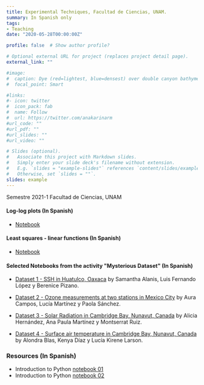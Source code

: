 ```yaml
---
title: Experimental Techniques, Facultad de Ciencias, UNAM.
summary: In Spanish only
tags:
- Teaching
date: "2020-05-28T00:00:00Z"

profile: false  # Show author profile?

# Optional external URL for project (replaces project detail page).
external_link: ""

#image:
#  caption: Dye (red=lightest, blue=densest) over double canyon bathymetry during upwelling conditions - Geophysical Fluid Dynamics Lab at UBC.
#  focal_point: Smart

#links:
#- icon: twitter
#  icon_pack: fab
#  name: Follow
#  url: https://twitter.com/anakarinarm
#url_code: ""
#url_pdf: ""
#url_slides: ""
#url_video: ""

# Slides (optional).
#   Associate this project with Markdown slides.
#   Simply enter your slide deck's filename without extension.
#   E.g. `slides = "example-slides"` references `content/slides/example-slides.md`.
#   Otherwise, set `slides = ""`.
slides: example
---
```

Semestre 2021-1 Facultad de Ciencias, UNAM
#### Log-log plots (In Spanish)

* [Notebook](relaciones_potenciales_solucion.html)

#### Least squares - linear functions (In Spanish)

* [Notebook](relaciones_lineales_solucion.html)

#### Selected Notebooks from the activity "Mysterious Dataset" (In Spanish)

* [Dataset 1 - SSH in Huatulco, Oaxaca](Equipo3_Archivo1_reporteDatosMisteriosos.html)
by Samantha Alanis, Luis Fernando López y Berenice Pizano.

* [Dataset 2 - Ozone measurements at two stations in Mexico City](Equipo9_Archivo2_reporteDatosMisteriosos.html)
by Aura Campos, Lucía Martínez y Paola Sánchez.

* [Dataset 3 - Solar Radiation in Cambridge Bay, Nunavut, Canada](Equipo4_Archivo3_reporteDatosMisteriosos.html)
by Alicia Hernández, Ana Paula Martínez y Montserrat Ruiz.

* [Dataset 4 - Surface air temperature in Cambridge Bay, Nunavut, Canada](Equipo6_Archivo4_reporteDatosMisteriosos.html)
by Alondra Blas, Kenya Díaz y Lucía Kirene Larson.

### Resources (In Spanish)

* Introduction to Python [notebook 01](intro01_python.html)
* Introduction to Python [notebook 02](intro02_python.html)
